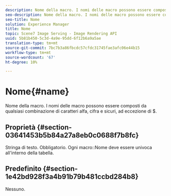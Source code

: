 ```yaml
---
description: Nome della macro. I nomi delle macro possono essere composti da qualsiasi combinazione di caratteri alfa, cifra e sicuri, ad eccezione di $.
seo-description: Nome della macro. I nomi delle macro possono essere composti da qualsiasi combinazione di caratteri alfa, cifra e sicuri, ad eccezione di $.
seo-title: Nome
solution: Experience Manager
title: Nome
topic: Scene7 Image Serving - Image Rendering API
uuid: 5b81b450-5c3d-4a9e-95dd-6f12b6a9a5ae
translation-type: tm+mt
source-git-commit: 7bc7b3a86fbcdc57cfdc31745fae3afc06e44b15
workflow-type: tm+mt
source-wordcount: '67'
ht-degree: 10%

---
```



# Nome{#name}

Nome della macro. I nomi delle macro possono essere composti da qualsiasi combinazione di caratteri alfa, cifra e sicuri, ad eccezione di $.

## Proprietà {#section-03641453b5b84a27a8eb0c0688f7b8fc}

Stringa di testo. Obbligatorio. Ogni macro::Nome deve essere univoca all&#39;interno della tabella.

## Predefinito {#section-1e42bd928f3a4b91b79b481ccbd284b8}

Nessuno.
